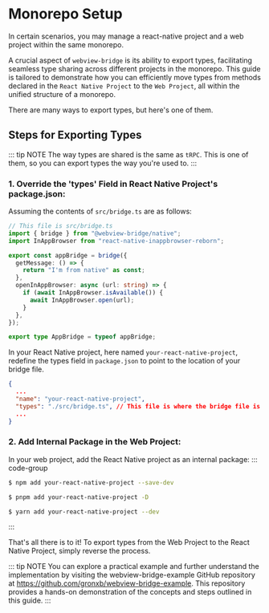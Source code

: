 # Monorepo Setup
In certain scenarios, you may manage a react-native project and a web project within the same monorepo.

A crucial aspect of `webview-bridge` is its ability to export types, facilitating seamless type sharing across different projects in the monorepo. This guide is tailored to demonstrate how you can efficiently move types from methods declared in the `React Native Project` to the `Web Project`, all within the unified structure of a monorepo.

There are many ways to export types, but here's one of them.

## Steps for Exporting Types

::: tip NOTE
The way types are shared is the same as `tRPC`. This is one of them, so you can export types the way you're used to.
:::

### 1. Override the 'types' Field in React Native Project's package.json:
Assuming the contents of `src/bridge.ts` are as follows:

```ts
// This file is src/bridge.ts
import { bridge } from "@webview-bridge/native";
import InAppBrowser from "react-native-inappbrowser-reborn";

export const appBridge = bridge({
  getMessage: () => {
    return "I'm from native" as const;
  },
  openInAppBrowser: async (url: string) => {
    if (await InAppBrowser.isAvailable()) {
      await InAppBrowser.open(url);
    }
  },
});

export type AppBridge = typeof appBridge;
```


In your React Native project, here named `your-react-native-project`, redefine the types field in `package.json` to point to the location of your bridge file.
```json
{
  ...
  "name": "your-react-native-project",
  "types": "./src/bridge.ts", // This file is where the bridge file is defined.
  ...
}
```

### 2. Add Internal Package in the Web Project:
In your web project, add the React Native project as an internal package:
::: code-group

```sh [npm]
$ npm add your-react-native-project --save-dev
```

```sh [pnpm]
$ pnpm add your-react-native-project -D
```

```sh [yarn]
$ yarn add your-react-native-project --dev
```

:::

That's all there is to it! To export types from the Web Project to the React Native Project, simply reverse the process.




::: tip NOTE
You can explore a practical example and further understand the implementation by visiting the webview-bridge-example GitHub repository at https://github.com/gronxb/webview-bridge-example. This repository provides a hands-on demonstration of the concepts and steps outlined in this guide.
:::
